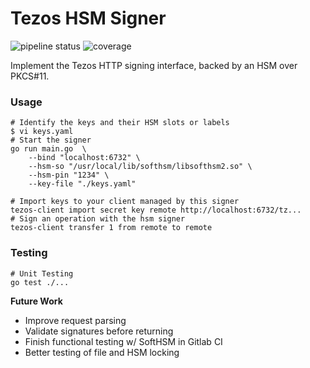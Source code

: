Tezos HSM Signer
================

![pipeline status](https://gitlab.com/polychain/tezos-hsm-signer/badges/master/pipeline.svg) ![coverage](https://gitlab.com/polychain/tezos-hsm-signer/badges/master/coverage.svg)

Implement the Tezos HTTP signing interface, backed by an HSM over PKCS#11.

### Usage

```shell 
# Identify the keys and their HSM slots or labels
$ vi keys.yaml
# Start the signer
go run main.go  \
    --bind "localhost:6732" \
    --hsm-so "/usr/local/lib/softhsm/libsofthsm2.so" \
    --hsm-pin "1234" \
    --key-file "./keys.yaml"

# Import keys to your client managed by this signer
tezos-client import secret key remote http://localhost:6732/tz...
# Sign an operation with the hsm signer
tezos-client transfer 1 from remote to remote
```

### Testing

```shell
# Unit Testing
go test ./...
```

**Future Work**

* Improve request parsing
* Validate signatures before returning
* Finish functional testing w/ SoftHSM in Gitlab CI
* Better testing of file and HSM locking
